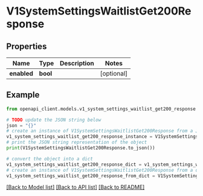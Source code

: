 # V1SystemSettingsWaitlistGet200Response


## Properties

Name | Type | Description | Notes
------------ | ------------- | ------------- | -------------
**enabled** | **bool** |  | [optional] 

## Example

```python
from openapi_client.models.v1_system_settings_waitlist_get200_response import V1SystemSettingsWaitlistGet200Response

# TODO update the JSON string below
json = "{}"
# create an instance of V1SystemSettingsWaitlistGet200Response from a JSON string
v1_system_settings_waitlist_get200_response_instance = V1SystemSettingsWaitlistGet200Response.from_json(json)
# print the JSON string representation of the object
print(V1SystemSettingsWaitlistGet200Response.to_json())

# convert the object into a dict
v1_system_settings_waitlist_get200_response_dict = v1_system_settings_waitlist_get200_response_instance.to_dict()
# create an instance of V1SystemSettingsWaitlistGet200Response from a dict
v1_system_settings_waitlist_get200_response_from_dict = V1SystemSettingsWaitlistGet200Response.from_dict(v1_system_settings_waitlist_get200_response_dict)
```
[[Back to Model list]](../README.md#documentation-for-models) [[Back to API list]](../README.md#documentation-for-api-endpoints) [[Back to README]](../README.md)


